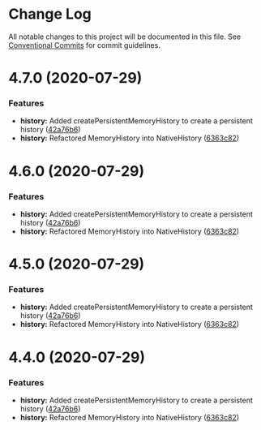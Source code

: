 # Change Log

All notable changes to this project will be documented in this file.
See [Conventional Commits](https://conventionalcommits.org) for commit guidelines.

# 4.7.0 (2020-07-29)


### Features

* **history:** Added createPersistentMemoryHistory to create a persistent history ([42a76b6](https://github.com/renavigation2/renavigation2/commit/42a76b6935fe9eb04b874cb5ff428f623673cfe9))
* **history:** Refactored MemoryHistory into NativeHistory ([6363c82](https://github.com/renavigation2/renavigation2/commit/6363c829247d1579c1c19d93003360739addfc4e))





# 4.6.0 (2020-07-29)


### Features

* **history:** Added createPersistentMemoryHistory to create a persistent history ([42a76b6](https://github.com/renavigation2/renavigation2/commit/42a76b6935fe9eb04b874cb5ff428f623673cfe9))
* **history:** Refactored MemoryHistory into NativeHistory ([6363c82](https://github.com/renavigation2/renavigation2/commit/6363c829247d1579c1c19d93003360739addfc4e))





# 4.5.0 (2020-07-29)


### Features

* **history:** Added createPersistentMemoryHistory to create a persistent history ([42a76b6](https://github.com/gabrielbull/renavigation2/commit/42a76b6935fe9eb04b874cb5ff428f623673cfe9))
* **history:** Refactored MemoryHistory into NativeHistory ([6363c82](https://github.com/gabrielbull/renavigation2/commit/6363c829247d1579c1c19d93003360739addfc4e))





# 4.4.0 (2020-07-29)


### Features

* **history:** Added createPersistentMemoryHistory to create a persistent history ([42a76b6](https://github.com/renavigation2/renavigation2/commit/42a76b6935fe9eb04b874cb5ff428f623673cfe9))
* **history:** Refactored MemoryHistory into NativeHistory ([6363c82](https://github.com/renavigation2/renavigation2/commit/6363c829247d1579c1c19d93003360739addfc4e))
